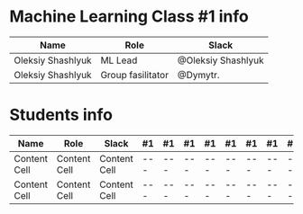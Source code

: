 # Machine Learning Class #1 info

Name              | Role             | Slack             |
------------------|------------------|-------------------|
Oleksiy Shashlyuk | ML Lead          |@Oleksiy Shashlyuk |
Oleksiy Shashlyuk | Group fasilitator|@Dymytr.           |




# Students info

Name            | Role         | Slack       |#1 |#1 |#1 |#1 |#1 |#1 |#1 |#1 |#1 |#1 |#1 |#1 |#1 |#1 |
----------------|--------------|-------------|---|---|---|---|---|---|---|---|---|---|---|---|---|---|
Content Cell    | Content Cell |Content Cell |---|---|---|---|---|---|---|---|---|---|---|---|---|---|
Content Cell    | Content Cell |Content Cell |---|---|---|---|---|---|---|---|---|---|---|---|---|---|
